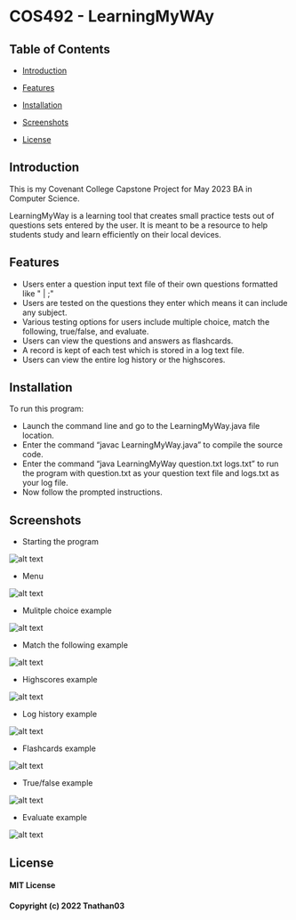 
# COS492 - LearningMyWAy

## Table of Contents
- [Introduction](https://github.com/Tnathan03/COS492-LearningMyWay-Command_line_learning_tool#introduction)

- [Features](https://github.com/Tnathan03/COS492-LearningMyWay-Command_line_learning_tool#Features)

- [Installation](https://github.com/Tnathan03/COS492-LearningMyWay-Command_line_learning_tool#Installation)

- [Screenshots](https://github.com/Tnathan03/COS492-LearningMyWay-Command_line_learning_tool##Screenshots)

- [License](https://github.com/Tnathan03/COS492-LearningMyWay-Command_line_learning_tool#License)



## Introduction

This is my Covenant College Capstone Project for May 2023 BA in Computer Science.

LearningMyWay is a learning tool that creates small practice tests out of questions sets entered by the user. It is meant to be a resource to help students study and learn efficiently on their local devices.

## Features 
- Users enter a question input text file of their own questions formatted like "<question> | <answer>;"
- Users are tested on the questions they enter which means it can include any subject.
- Various testing options for users include multiple choice, match the following, true/false, and evaluate.
- Users can view the questions and answers as flashcards.
- A record is kept of each test which is stored in a log text file.
- Users can view the entire log history or the highscores.


## Installation

To run this program:
- Launch the command line and go to the LearningMyWay.java file location.
- Enter the command “javac LearningMyWay.java” to compile the source code.
- Enter the command “java LearningMyWay question.txt logs.txt” to run the program with question.txt as your question text file and logs.txt as your log file.
- Now follow the prompted instructions.

## Screenshots
  
- Starting the program

![alt text](https://github.com/Tnathan03/COS492-LearningMyWay-Command_line_learning_tool/blob/11fe0bc94ebc1124535ceff28bff8103a07fcd6b/Screenshot/Screenshot%20(154).png)
  
- Menu

![alt text](https://github.com/Tnathan03/COS492-LearningMyWay-Command_line_learning_tool/blob/11fe0bc94ebc1124535ceff28bff8103a07fcd6b/Screenshot/Screenshot%20(155).png)
  
- Mulitple choice example

![alt text](https://github.com/Tnathan03/COS492-LearningMyWay-Command_line_learning_tool/blob/11fe0bc94ebc1124535ceff28bff8103a07fcd6b/Screenshot/Screenshot%20(158).png)
  
- Match the following example

![alt text](https://github.com/Tnathan03/COS492-LearningMyWay-Command_line_learning_tool/blob/11fe0bc94ebc1124535ceff28bff8103a07fcd6b/Screenshot/Screenshot%20(161).png)
  
- Highscores example

![alt text](https://github.com/Tnathan03/COS492-LearningMyWay-Command_line_learning_tool/blob/11fe0bc94ebc1124535ceff28bff8103a07fcd6b/Screenshot/Screenshot%20(162).png)
  
- Log history example

![alt text](https://github.com/Tnathan03/COS492-LearningMyWay-Command_line_learning_tool/blob/11fe0bc94ebc1124535ceff28bff8103a07fcd6b/Screenshot/Screenshot%20(163).png)
  
- Flashcards example

![alt text](https://github.com/Tnathan03/COS492-LearningMyWay-Command_line_learning_tool/blob/11fe0bc94ebc1124535ceff28bff8103a07fcd6b/Screenshot/Screenshot%20(164).png)

- True/false example

![alt text](https://github.com/Tnathan03/COS492-LearningMyWay-Command_line_learning_tool/blob/11fe0bc94ebc1124535ceff28bff8103a07fcd6b/Screenshot/Screenshot%20(165).png)
  
- Evaluate example

![alt text](https://github.com/Tnathan03/COS492-LearningMyWay-Command_line_learning_tool/blob/11fe0bc94ebc1124535ceff28bff8103a07fcd6b/Screenshot/Screenshot%20(166).png)
  

## License
#### MIT License
#### Copyright (c) 2022 Tnathan03
